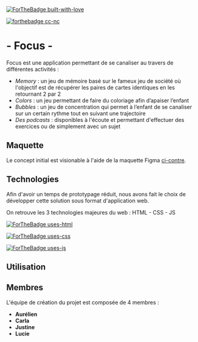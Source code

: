 [![ForTheBadge built-with-love](http://ForTheBadge.com/images/badges/built-with-love.svg)](https://GitHub.com/Naereen/) 

[![forthebadge cc-nc](http://ForTheBadge.com/images/badges/cc-nc.svg)](https://creativecommons.org/licenses/by-nc/4.0)

# - Focus -

Focus est une application permettant de se canaliser au travers de différentes activités : 
- *Memory* : un jeu de mémoire basé sur le fameux jeu de société où l'objectif est de récupérer les paires de cartes identiques en les retournant 2 par 2
- *Colors*  : un jeu permettant de faire du coloriage afin d’apaiser l’enfant
- *Bubbles* : un jeu de concentration qui permet à l’enfant de se canaliser sur un certain rythme tout en suivant une trajectoire
- *Des podcasts* : disponibles à l'écoute et permettant d'effectuer des exercices ou de simplement avec un sujet

## Maquette

Le concept initial est visionable à l'aide de la maquette Figma [ci-contre](https://www.figma.com/proto/l5Z5lLhT4M5fM86y9Af3gA/IF37---Maquettes?node-id=4%3A42&scaling=scale-down&page-id=0%3A1&starting-point-node-id=4%3A42).

## Technologies

Afin d'avoir un temps de prototypage réduit, nous avons fait le choix de développer cette solution sous format d'application web.

On retrouve les 3 technologies majeures du web : HTML - CSS - JS

[![ForTheBadge uses-html](http://ForTheBadge.com/images/badges/uses-html.svg)](http://ForTheBadge.com) 

[![ForTheBadge uses-css](http://ForTheBadge.com/images/badges/uses-css.svg)](http://ForTheBadge.com)

[![ForTheBadge uses-js](http://ForTheBadge.com/images/badges/uses-js.svg)](http://ForTheBadge.com)

## Utilisation

## Membres
L'équipe de création du projet est composée de 4 membres : 
- **Aurélien**
- **Carla**
- **Justine**
- **Lucie**
